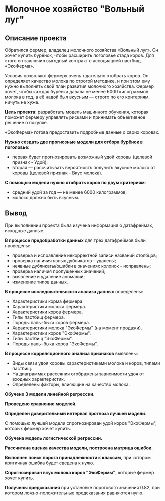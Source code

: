 # Молочное хозяйство "Вольный луг"

## Описание проекта

Обратился фермер, владелец молочного хозяйства «Вольный луг». Он хочет купить бурёнок, чтобы расширить поголовье стада коров. Для этого он заключил выгодный контракт с ассоциацией пастбищ «ЭкоФерма».

Условия позволяют фермеру очень тщательно отобрать коров. Он определяет качество молока по строгой методике, и при этом ему нужно выполнять свой план развития молочного хозяйства. Фермер хочет, чтобы каждая бурёнка давала не менее 6000 килограммов молока в год, а её надой был вкусным — строго по его критериям, ничуть не хуже. 

**Цель проекта**: разработать модель машинного обучения, которая поможет фермеру управлять рисками и принимать объективное решение о покупке. 

«ЭкоФерма» готова предоставить подробные данные о своих коровах. 

**Нужно создать две прогнозные модели для отбора бурёнок в поголовье**:
- первая будет прогнозировать возможный удой коровы (целевой признак - Удой);
- вторая — рассчитывать вероятность получить вкусное молоко от коровы (целевой признак - Вкус молока).

**С помощью модели нужно отобрать коров по двум критериям**:
- средний удой за год — не менее 6000 килограммов;
- молоко должно быть вкусным.

## Вывод

При выполнении проекта была изучена информация о датафреймах, исходные данные.

**В процессе предобработки данных** для трех датафреймов были проведены:
   - проверка и исправление некорректной записи названий столбцов;
   - проверка наличия явных дубликатов - удалены;
   - неявные дубликаты/ошибки в значениях колонок - исправлены;
   - проверка наличия пропущенных значений;
   - выявление и удаление аномалий;
   - изменение типов данных. 

**В процессе исследовательского анализа данных** определены:
   - Характеристики корма фермера.
   - Характеристики молока фермера.
   - Характеристики коров фермера.
   - Типы пастбищ фермера.
   - Породы папы-быка коров фермера.
   - Характеристики молока "ЭкоФермы" (на момент продажи).
   - Характеристики коров "ЭкоФермы".
   - Типы пастбищ "ЭкоФермы".
   - Породы папы-быка коров "ЭкоФермы".
   
   
**В процессе корреляционного анализа признаков** выявлены:
   - Виды связи удоя коровы характеристиками молока и коров, типами пастбищ.
   - На диаграммах рассеяния отображены зависимости удоя от входных характеристик.
   - Определены факторы, влияющие на качество молока. 
   

**Обучено 3 модели линейной регрессии.**

**Проведено сравнение моделей**. 

**Определен доверительный интервал прогноза лучшей модели**.

С помощью лучшей модели спрогнозирован удой коров "ЭкоФермы", которых фермер хочет купить. 


**Обучена модель логистической регрессии.**

**Рассчитана оценка качества модели, построена матрица ошибок.**

**Выполнен поиск порога принадлежности к классам**, при котором критичная ошибка будет сведена к нулю.

**Спрогнозирован вкус молока коров "ЭкоФермы"**, которые фермер хочет купить. 

**Получены предсказания** при установке порогового значения 0.82, при котором ложно-положительные предсказания равняются нулю.
